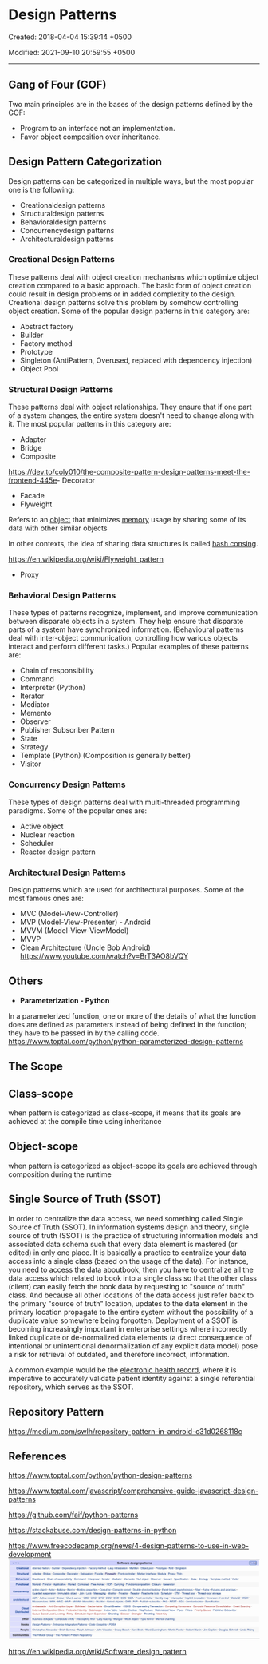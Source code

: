 # Design Patterns

Created: 2018-04-04 15:39:14 +0500

Modified: 2021-09-10 20:59:55 +0500

---

## Gang of Four (GOF)

Two main principles are in the bases of the design patterns defined by the GOF:

- Program to an interface not an implementation.
- Favor object composition over inheritance.

##

## Design Pattern Categorization

Design patterns can be categorized in multiple ways, but the most popular one is the following:

- Creationaldesign patterns
- Structuraldesign patterns
- Behavioraldesign patterns
- Concurrencydesign patterns
- Architecturaldesign patterns

### Creational Design Patterns

These patterns deal with object creation mechanisms which optimize object creation compared to a basic approach. The basic form of object creation could result in design problems or in added complexity to the design. Creational design patterns solve this problem by somehow controlling object creation. Some of the popular design patterns in this category are:

- Abstract factory
- Builder
- Factory method
- Prototype
- Singleton (AntiPattern, Overused, replaced with dependency injection)
- Object Pool

### Structural Design Patterns

These patterns deal with object relationships. They ensure that if one part of a system changes, the entire system doesn't need to change along with it. The most popular patterns in this category are:

- Adapter
- Bridge
- Composite

<https://dev.to/coly010/the-composite-pattern-design-patterns-meet-the-frontend-445e>-  Decorator

- Facade
- Flyweight

Refers to an [object](https://en.wikipedia.org/wiki/Object_(computer_science)) that minimizes [memory](https://en.wikipedia.org/wiki/Computer_memory) usage by sharing some of its data with other similar objects

In other contexts, the idea of sharing data structures is called [hash consing](https://en.wikipedia.org/wiki/Hash_consing).

<https://en.wikipedia.org/wiki/Flyweight_pattern>

- Proxy

### Behavioral Design Patterns

These types of patterns recognize, implement, and improve communication between disparate objects in a system. They help ensure that disparate parts of a system have synchronized information. (Behavioural patterns deal with inter-object communication, controlling how various objects interact and perform different tasks.) Popular examples of these patterns are:

- Chain of responsibility
- Command
- Interpreter (Python)
- Iterator
- Mediator
- Memento
- Observer
- Publisher Subscriber Pattern
- State
- Strategy
- Template (Python) (Composition is generally better)
- Visitor

### Concurrency Design Patterns

These types of design patterns deal with multi-threaded programming paradigms. Some of the popular ones are:

- Active object
- Nuclear reaction
- Scheduler
- Reactor design pattern

### Architectural Design Patterns

Design patterns which are used for architectural purposes. Some of the most famous ones are:

- MVC (Model-View-Controller)
- MVP (Model-View-Presenter) - Android
- MVVM (Model-View-ViewModel)
- MVVP
- Clean Architecture (Uncle Bob Android)
<https://www.youtube.com/watch?v=BrT3AO8bVQY>

## Others

- **Parameterization - Python**

In a parameterized function, one or more of the details of what the function does are defined as parameters instead of being defined in the function; they have to be passed in by the calling code.
<https://www.toptal.com/python/python-parameterized-design-patterns>

## The Scope

## Class-scope

when pattern is categorized as class-scope, it means that its goals are achieved at the compile time using inheritance

## Object-scope

when pattern is categorized as object-scope its goals are achieved through composition during the runtime

## Single Source of Truth (SSOT)

In order to centralize the data access, we need something called Single Source of Truth (SSOT).
In information systems design and theory, single source of truth (SSOT) is the practice of structuring information models and associated data schema such that every data element is mastered (or edited) in only one place.
It is basically a practice to centralize your data access into a single class (based on the usage of the data). For instance, you need to access the data aboutbook, then you have to centralize all the data access which related to book into a single class so that the other class (client) can easily fetch the book data by requesting to "source of truth" class.
And because all other locations of the data access just refer back to the primary "source of truth" location, updates to the data element in the primary location propagate to the entire system without the possibility of a duplicate value somewhere being forgotten.
Deployment of a SSOT is becoming increasingly important in enterprise settings where incorrectly linked duplicate or de-normalized data elements (a direct consequence of intentional or unintentional denormalization of any explicit data model) pose a risk for retrieval of outdated, and therefore incorrect, information.

A common example would be the [electronic health record](https://en.wikipedia.org/wiki/Electronic_health_record), where it is imperative to accurately validate patient identity against a single referential repository, which serves as the SSOT.

## Repository Pattern

<https://medium.com/swlh/repository-pattern-in-android-c31d0268118c>

## References

<https://www.toptal.com/python/python-design-patterns>

<https://www.toptal.com/javascript/comprehensive-guide-javascript-design-patterns>

<https://github.com/faif/python-patterns>

<https://stackabuse.com/design-patterns-in-python>

<https://www.freecodecamp.org/news/4-design-patterns-to-use-in-web-development>
![image](media/Design-Patterns-image1.jpg)

<https://en.wikipedia.org/wiki/Software_design_pattern>
